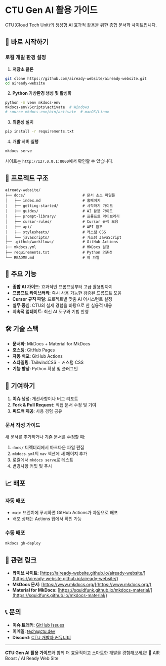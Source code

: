 # CTU Gen AI 활용 가이드

CTU(Cloud Tech Unit)의 생성형 AI 효과적 활용을 위한 종합 문서화 사이트입니다.

## 🚀 바로 시작하기

### 로컬 개발 환경 설정

1. **저장소 클론**
```bash
git clone https://github.com/aiready-website/aiready-website.git
cd aiready-website
```

2. **Python 가상환경 생성 및 활성화**
```bash
python -m venv mkdocs-env
mkdocs-env\Scripts\activate  # Windows
# source mkdocs-env/bin/activate  # macOS/Linux
```

3. **의존성 설치**
```bash
pip install -r requirements.txt
```

4. **개발 서버 실행**
```bash
mkdocs serve
```

사이트는 `http://127.0.0.1:8000`에서 확인할 수 있습니다.

## 📁 프로젝트 구조

```
aiready-website/
├── docs/                          # 문서 소스 파일들
│   ├── index.md                   # 홈페이지
│   ├── getting-started/           # 시작하기 가이드
│   ├── guides/                    # AI 활용 가이드
│   ├── prompt-library/            # 프롬프트 라이브러리
│   ├── cursor-rules/              # Cursor 규칙 모음
│   ├── api/                       # API 참조
│   ├── stylesheets/               # 커스텀 CSS
│   └── javascripts/               # 커스텀 JavaScript
├── .github/workflows/             # GitHub Actions
├── mkdocs.yml                     # MkDocs 설정
├── requirements.txt               # Python 의존성
└── README.md                      # 이 파일
```

## 🌟 주요 기능

- **종합 AI 가이드**: 효과적인 프롬프팅부터 고급 활용법까지
- **프롬프트 라이브러리**: 즉시 사용 가능한 검증된 프롬프트 모음
- **Cursor 규칙 파일**: 프로젝트별 맞춤 AI 어시스턴트 설정
- **실무 중심**: CTU의 실제 경험을 바탕으로 한 실용적 내용
- **지속적 업데이트**: 최신 AI 도구와 기법 반영

## 🛠️ 기술 스택

- **문서화**: MkDocs + Material for MkDocs
- **호스팅**: GitHub Pages
- **자동 배포**: GitHub Actions
- **스타일링**: TailwindCSS + 커스텀 CSS
- **기능 향상**: Python 확장 및 플러그인

## 🤝 기여하기

1. **이슈 생성**: 개선사항이나 버그 리포트
2. **Fork & Pull Request**: 직접 문서 수정 및 기여
3. **피드백 제공**: 사용 경험 공유

### 문서 작성 가이드

새 문서를 추가하거나 기존 문서를 수정할 때:

1. `docs/` 디렉터리에서 마크다운 파일 편집
2. `mkdocs.yml`의 `nav` 섹션에 새 페이지 추가
3. 로컬에서 `mkdocs serve`로 테스트
4. 변경사항 커밋 및 푸시

## 📈 배포

### 자동 배포
- `main` 브랜치에 푸시하면 GitHub Actions가 자동으로 배포
- 배포 상태는 Actions 탭에서 확인 가능

### 수동 배포
```bash
mkdocs gh-deploy
```

## 🔗 관련 링크

- **라이브 사이트**: [https://aiready-website.github.io/aiready-website/](https://aiready-website.github.io/aiready-website/)
- **MkDocs 문서**: [https://www.mkdocs.org/](https://www.mkdocs.org/)
- **Material for MkDocs**: [https://squidfunk.github.io/mkdocs-material/](https://squidfunk.github.io/mkdocs-material/)

## 📞 문의

- **이슈 트래커**: [GitHub Issues](https://github.com/aiready-website/aiready-website/issues)
- **이메일**: tech@ctu.dev
- **Discord**: [CTU 개발자 커뮤니티](https://discord.gg/ctu-tech)

---

**CTU Gen AI 활용 가이드**와 함께 더 효율적이고 스마트한 개발을 경험해보세요! 🚀
AIR Boost / AI Ready Web Site
